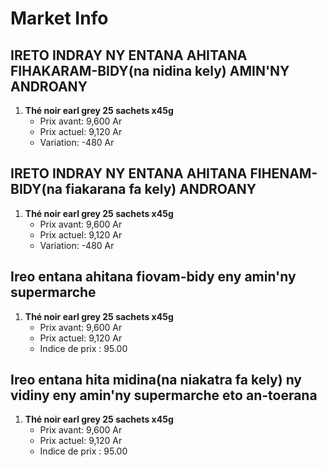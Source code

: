 # Market Info

## IRETO INDRAY NY ENTANA AHITANA FIHAKARAM-BIDY(na nidina kely) AMIN'NY ANDROANY

1. **Thé noir earl grey 25 sachets x45g**
   - Prix avant: 9,600 Ar
   - Prix actuel: 9,120 Ar
   - Variation: -480 Ar

## IRETO INDRAY NY ENTANA AHITANA FIHENAM-BIDY(na fiakarana fa kely) ANDROANY

1. **Thé noir earl grey 25 sachets x45g**
   - Prix avant: 9,600 Ar
   - Prix actuel: 9,120 Ar
   - Variation: -480 Ar

## Ireo entana ahitana fiovam-bidy eny amin'ny supermarche

1. **Thé noir earl grey 25 sachets x45g**
   - Prix avant: 9,600 Ar
   - Prix actuel: 9,120 Ar
   - Indice de prix : 95.00

## Ireo entana hita midina(na niakatra fa kely) ny vidiny eny amin'ny supermarche eto an-toerana

1. **Thé noir earl grey 25 sachets x45g**
   - Prix avant: 9,600 Ar
   - Prix actuel: 9,120 Ar
   - Indice de prix : 95.00

